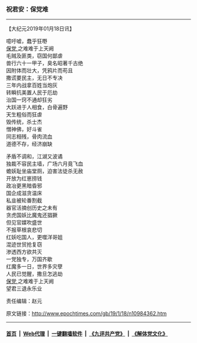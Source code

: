 ### 祝君安：保党难
------------------------

<p>
 【大纪元2019年01月18日讯】
</p>
<p>
 噫吁嘘，蠢乎狂嘢
 <br/>
 <a href="http://www.epochtimes.com/gb/tag/%E4%BF%9D%E5%85%9A.html">
  保党
 </a>
 之难难于上天阙
 <br/>
 毛贼及匪类，窃国何鄙虐
 <br/>
 兽行六十一甲子，臭名昭著千古绝
 <br/>
 因附体而壮大，凭鸦片而苟且
 <br/>
 撒谎要民主，无日不专决
 <br/>
 三年内战拿百姓当炮灰
 <br/>
 转瞬抗美置人民于厄劫
 <br/>
 治国一窍不通却狂劣
 <br/>
 大跃进于人相食，白骨遍野
 <br/>
 天生粗俗而狂虐
 <br/>
 毁传统，杀士杰
 <br/>
 憎神佛，好斗雀
 <br/>
 同志相残，骨肉流血
 <br/>
 道德不存，经济崩缺
</p>
<p>
 矛盾不调和，江湖又波谲
 <br/>
 独裁不容民主墙，广场六月竟飞血
 <br/>
 蟾妖耻坐庙堂厕，迫害法徒杀无赦
 <br/>
 开放为红崽捞钱
 <br/>
 政冶更黑暗昏邪
 <br/>
 国企成滋贪温床
 <br/>
 私韭被轮番割截
 <br/>
 器官活摘创历史之未有
 <br/>
 贪虎国妖比魔鬼还猖獗
 <br/>
 但见官媒吹盛世
 <br/>
 不报草根哀悲切
 <br/>
 红妖吃国人，更噬洋哥姐
 <br/>
 混迹世贸抢复窃
 <br/>
 渗透西方欲共灭
 <br/>
 一党独专，万国齐歇
 <br/>
 红魔多一日，世界多灾孽
 <br/>
 人民已觉醒，撒旦怎逃劫
 <br/>
 <a href="http://www.epochtimes.com/gb/tag/%E4%BF%9D%E5%85%9A.html">
  保党
 </a>
 之难难于上天阙
 <br/>
 望君三退永乐业
</p>
<p>
 责任编辑：赵元
</p>

原文链接：http://www.epochtimes.com/gb/19/1/18/n10984362.htm


------------------------
#### [首页](https://github.com/gfw-breaker/banned-news/blob/master/README.md) &nbsp;|&nbsp; [Web代理](https://github.com/labour-camp/helloworld) &nbsp;|&nbsp; [一键翻墙软件](https://github.com/gfw-breaker/nogfw/blob/master/README.md) &nbsp;|&nbsp; [《九评共产党》](https://github.com/gfw-breaker/9ping.md/blob/master/README.md#九评之一评共产党是什么) &nbsp;|&nbsp; [《解体党文化》](https://github.com/gfw-breaker/jtdwh.md/blob/master/README.md#绪论)


